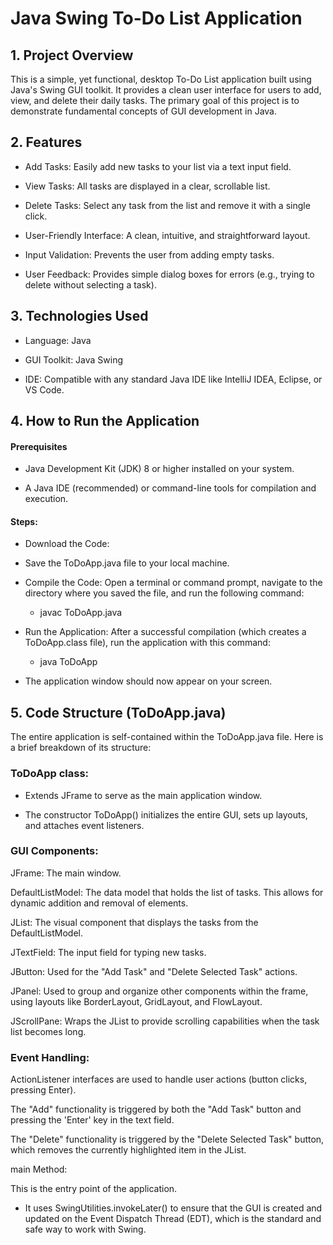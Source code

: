 # Java Swing To-Do List Application
## 1. Project Overview
   This is a simple, yet functional, desktop To-Do List application built using Java's Swing GUI toolkit. It provides a clean user interface for users to add, view, and delete their daily tasks. The primary goal of this project is to demonstrate fundamental concepts of GUI development in Java.

## 2. Features
   - Add Tasks: Easily add new tasks to your list via a text input field.

- View Tasks: All tasks are displayed in a clear, scrollable list.

- Delete Tasks: Select any task from the list and remove it with a single click.

- User-Friendly Interface: A clean, intuitive, and straightforward layout.

- Input Validation: Prevents the user from adding empty tasks.

- User Feedback: Provides simple dialog boxes for errors (e.g., trying to delete without selecting a task).

## 3. Technologies Used
   - Language: Java

- GUI Toolkit: Java Swing

- IDE: Compatible with any standard Java IDE like IntelliJ IDEA, Eclipse, or VS Code.

## 4. How to Run the Application
   #### Prerequisites
   - Java Development Kit (JDK) 8 or higher installed on your system.

- A Java IDE (recommended) or command-line tools for compilation and execution.

#### Steps:
- Download the Code:
- Save the ToDoApp.java file to your local machine.

- Compile the Code:
Open a terminal or command prompt, navigate to the directory where you saved the file, and run the following command:

  - javac ToDoApp.java

- Run the Application:
After a successful compilation (which creates a ToDoApp.class file), run the application with this command:

  - java ToDoApp

- The application window should now appear on your screen.

## 5. Code Structure (ToDoApp.java)
   The entire application is self-contained within the ToDoApp.java file. Here is a brief breakdown of its structure:

### ToDoApp class:

- Extends JFrame to serve as the main application window.

- The constructor ToDoApp() initializes the entire GUI, sets up layouts, and attaches event listeners.

### GUI Components:

JFrame: The main window.

DefaultListModel<String>: The data model that holds the list of tasks. This allows for dynamic addition and removal of elements.

JList<String>: The visual component that displays the tasks from the DefaultListModel.

JTextField: The input field for typing new tasks.

JButton: Used for the "Add Task" and "Delete Selected Task" actions.

JPanel: Used to group and organize other components within the frame, using layouts like BorderLayout, GridLayout, and FlowLayout.

JScrollPane: Wraps the JList to provide scrolling capabilities when the task list becomes long.

### Event Handling:

ActionListener interfaces are used to handle user actions (button clicks, pressing Enter).

The "Add" functionality is triggered by both the "Add Task" button and pressing the 'Enter' key in the text field.

The "Delete" functionality is triggered by the "Delete Selected Task" button, which removes the currently highlighted item in the JList.

main Method:

This is the entry point of the application.

- It uses SwingUtilities.invokeLater() to ensure that the GUI is created and updated on the Event Dispatch Thread (EDT), which is the standard and safe way to work with Swing.